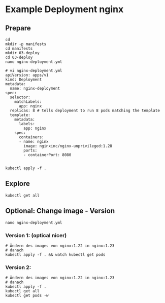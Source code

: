 # Example Deployment nginx 

## Prepare 

```
cd
mkdir -p manifests 
cd manifests 
mkdir 03-deploy 
cd 03-deploy 
nano nginx-deployment.yml 
```

```
# vi nginx-deployment.yml 
apiVersion: apps/v1
kind: Deployment
metadata:
  name: nginx-deployment
spec:
  selector:
    matchLabels:
      app: nginx
  replicas: 8 # tells deployment to run 8 pods matching the template
  template:
    metadata:
      labels:
        app: nginx
    spec:
      containers:
      - name: nginx
        image: nginxinc/nginx-unprivileged:1.28
        ports:
        - containerPort: 8080
        
```

```
kubectl apply -f . 
```

## Explore 

```
kubectl get all
```

## Optional: Change image - Version 

```
nano nginx-deployment.yml 
```


### Version 1: (optical nicer)

```
# Ändern des images von nginx:1.22 in nginx:1.23
# danach 
kubectl apply -f . && watch kubectl get pods 
```

### Version 2: 

```
# Ändern des images von nginx:1.22 in nginx:1.23
# danach 
kubectl apply -f .
kubectl get all 
kubectl get pods -w
```

